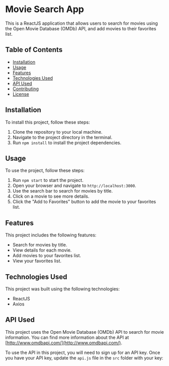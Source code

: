 # Movie Search App

This is a ReactJS application that allows users to search for movies using the Open Movie Database (OMDb) API, and add movies to their favorites list.

## Table of Contents

- [Installation](#installation)
- [Usage](#usage)
- [Features](#features)
- [Technologies Used](#technologies-used)
- [API Used](#api-used)
- [Contributing](#contributing)
- [License](#license)

## Installation

To install this project, follow these steps:

1. Clone the repository to your local machine.
2. Navigate to the project directory in the terminal.
3. Run `npm install` to install the project dependencies.

## Usage

To use the project, follow these steps:

1. Run `npm start` to start the project.
2. Open your browser and navigate to `http://localhost:3000`.
3. Use the search bar to search for movies by title.
4. Click on a movie to see more details.
5. Click the "Add to Favorites" button to add the movie to your favorites list.

## Features

This project includes the following features:

- Search for movies by title.
- View details for each movie.
- Add movies to your favorites list.
- View your favorites list.

## Technologies Used

This project was built using the following technologies:

- ReactJS
- Axios

## API Used

This project uses the Open Movie Database (OMDb) API to search for movie information. You can find more information about the API at [http://www.omdbapi.com/](http://www.omdbapi.com/). 

To use the API in this project, you will need to sign up for an API key. Once you have your API key, update the `api.js` file in the `src` folder with your key:
